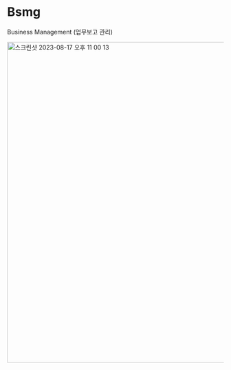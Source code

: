 # Bsmg
Business Management (업무보고 관리)

<img width="746" alt="스크린샷 2023-08-17 오후 11 00 13" src="https://github.com/MunJuYoung/Bsmg/assets/52486862/6609b9f4-93ea-47ed-987a-947e17dee631">
